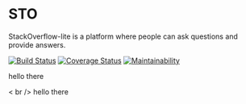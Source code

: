 # STO
StackOverflow-lite is a platform where people can ask questions and provide answers.


[![Build Status](https://travis-ci.org/Ph3bian/STO.svg?branch=travisTest)](https://travis-ci.org/Ph3bian/STO)
[![Coverage Status](https://coveralls.io/repos/github/Ph3bian/STO/badge.svg?branch=travisTest)](https://coveralls.io/github/Ph3bian/STO?branch=travisTest)
[![Maintainability](https://api.codeclimate.com/v1/badges/42630eef2006d281ab0d/maintainability)](https://codeclimate.com/github/Ph3bian/STO/maintainability)

hello there


< br /> hello there